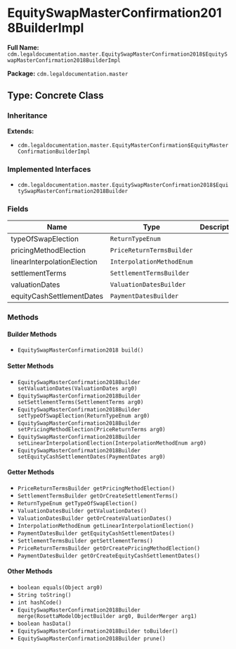 # EquitySwapMasterConfirmation2018BuilderImpl

**Full Name:** `cdm.legaldocumentation.master.EquitySwapMasterConfirmation2018$EquitySwapMasterConfirmation2018BuilderImpl`

**Package:** `cdm.legaldocumentation.master`

## Type: Concrete Class

### Inheritance

**Extends:**
- `cdm.legaldocumentation.master.EquityMasterConfirmation$EquityMasterConfirmationBuilderImpl`

### Implemented Interfaces

- `cdm.legaldocumentation.master.EquitySwapMasterConfirmation2018$EquitySwapMasterConfirmation2018Builder`

### Fields

| Name | Type | Description |
|------|------|-------------|
| typeOfSwapElection | `ReturnTypeEnum` |  |
| pricingMethodElection | `PriceReturnTermsBuilder` |  |
| linearInterpolationElection | `InterpolationMethodEnum` |  |
| settlementTerms | `SettlementTermsBuilder` |  |
| valuationDates | `ValuationDatesBuilder` |  |
| equityCashSettlementDates | `PaymentDatesBuilder` |  |

### Methods

#### Builder Methods

- `EquitySwapMasterConfirmation2018 build()`

#### Setter Methods

- `EquitySwapMasterConfirmation2018Builder setValuationDates(ValuationDates arg0)`
- `EquitySwapMasterConfirmation2018Builder setSettlementTerms(SettlementTerms arg0)`
- `EquitySwapMasterConfirmation2018Builder setTypeOfSwapElection(ReturnTypeEnum arg0)`
- `EquitySwapMasterConfirmation2018Builder setPricingMethodElection(PriceReturnTerms arg0)`
- `EquitySwapMasterConfirmation2018Builder setLinearInterpolationElection(InterpolationMethodEnum arg0)`
- `EquitySwapMasterConfirmation2018Builder setEquityCashSettlementDates(PaymentDates arg0)`

#### Getter Methods

- `PriceReturnTermsBuilder getPricingMethodElection()`
- `SettlementTermsBuilder getOrCreateSettlementTerms()`
- `ReturnTypeEnum getTypeOfSwapElection()`
- `ValuationDatesBuilder getValuationDates()`
- `ValuationDatesBuilder getOrCreateValuationDates()`
- `InterpolationMethodEnum getLinearInterpolationElection()`
- `PaymentDatesBuilder getEquityCashSettlementDates()`
- `SettlementTermsBuilder getSettlementTerms()`
- `PriceReturnTermsBuilder getOrCreatePricingMethodElection()`
- `PaymentDatesBuilder getOrCreateEquityCashSettlementDates()`

#### Other Methods

- `boolean equals(Object arg0)`
- `String toString()`
- `int hashCode()`
- `EquitySwapMasterConfirmation2018Builder merge(RosettaModelObjectBuilder arg0, BuilderMerger arg1)`
- `boolean hasData()`
- `EquitySwapMasterConfirmation2018Builder toBuilder()`
- `EquitySwapMasterConfirmation2018Builder prune()`

